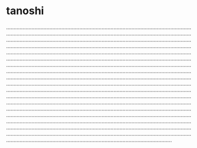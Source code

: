 # tanoshi
.......................................................................................................................................................................................................................................................................................................................................................................................................................................................................................................................................................................................................................................................................................................................................................................................................................................................................................................................................................................................................................................................................................................................................................................................................................................................................................................................................................................................................................................................................................................................................................................................................................................................................................................................................................................................................................................................................................................................................................................................................................................................................................................................................................................................................................................................................................................................................................................................................................................